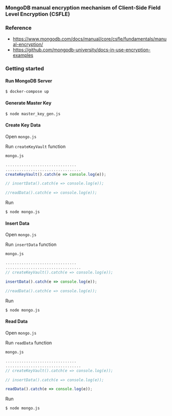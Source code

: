 ### MongoDB manual encryption mechanism of Client-Side Field Level Encryption (CSFLE)

### Reference
- https://www.mongodb.com/docs/manual/core/csfle/fundamentals/manual-encryption/
- https://github.com/mongodb-university/docs-in-use-encryption-examples

### Getting started

#### Run MongoDB Server
```shell
$ docker-compose up
```

#### Generate Master Key
```shell
$ node master_key_gen.js
```

#### Create Key Data

Open `mongo.js`

Run `createKeyVault` function

`mongo.js`
```javascript
...............................
.................................
createKeyVault().catch(e => console.log(e));

// insertData().catch(e => console.log(e));

//readData().catch(e => console.log(e));
```

Run
```shell
$ node mongo.js
```

#### Insert Data

Open `mongo.js`

Run `insertData` function

`mongo.js`
```javascript
...............................
.................................
// createKeyVault().catch(e => console.log(e));

insertData().catch(e => console.log(e));

//readData().catch(e => console.log(e));
```

Run
```shell
$ node mongo.js
```

#### Read Data

Open `mongo.js`

Run `readData` function

`mongo.js`
```javascript
...............................
.................................
// createKeyVault().catch(e => console.log(e));

// insertData().catch(e => console.log(e));

readData().catch(e => console.log(e));
```

Run
```shell
$ node mongo.js
```